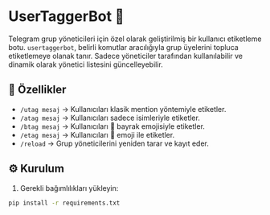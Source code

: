# UserTaggerBot 🤖

Telegram grup yöneticileri için özel olarak geliştirilmiş bir kullanıcı etiketleme botu. `usertaggerbot`, belirli komutlar aracılığıyla grup üyelerini topluca etiketlemeye olanak tanır. Sadece yöneticiler tarafından kullanılabilir ve dinamik olarak yönetici listesini güncelleyebilir.

## 🚀 Özellikler
- `/utag mesaj` → Kullanıcıları klasik mention yöntemiyle etiketler.
- `/atag mesaj` → Kullanıcıları sadece isimleriyle etiketler.
- `/btag mesaj` → Kullanıcıları 🚩 bayrak emojisiyle etiketler.
- `/etag mesaj` → Kullanıcıları 🌟 emoji ile etiketler.
- `/reload` → Grup yöneticilerini yeniden tarar ve kayıt eder.

## ⚙️ Kurulum

1. Gerekli bağımlılıkları yükleyin:
```bash
pip install -r requirements.txt
